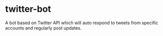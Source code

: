 # twitter-bot
A bot based on Twitter API which will auto respond to tweets from specific accounts and regularly post updates.
